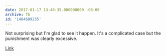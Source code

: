 ```yaml
---
date: 2017-01-17 13:40:35.000000000 -08:00
archive: fb
id: '1484689235'
---
```


Not surprising but I'm glad to see it happen. It's a complicated case but the punishment was clearly excessive. 

[Link](https://mobile.nytimes.com/2017/01/17/us/politics/obama-commutes-bulk-of-chelsea-mannings-sentence.html)
